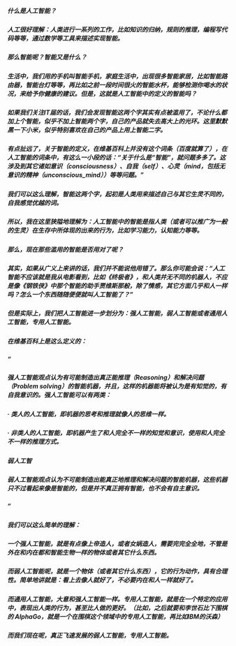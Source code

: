 ##### 	什么是人工智能？
##### 	人工很好理解：人类进行一系列的工作，比如知识的归纳，规则的推理，编程写代码等等，通过数学等工具来描述实现智能。
##### 	那么智能呢？智能又是什么？
##### 	生活中，我们用的手机叫智能手机，家庭生活中，出现很多智能家居，比如智能路由器，智能台灯等等，再比如之前一段时间很火的智能水杯，能够检测你喝水的状况，来给予你健康的建议。但是，这就是人工智能中的定义的智能吗？
##### 	如果我们关注IT届的话，我们会发现智能这两个字其实有点被滥用了，不论什么都加上个智能，似乎不加上智能两个字，自己的产品就失去高大上的光环。这里默默黑一下小米，似乎特别喜欢在自己的产品上用上智能二字。
##### 	有点扯远了，关于智能的定义，在维基百科上并没有这个词条（百度就算了），在人工智能的词条中，有这么一小段的话：“关于什么是“智能”，就问题多多了。这涉及到其它诸如意识（consciousness）、自我（self）、心灵（mind，包括无意识的精神（unconscious_mind））等等问题。”
##### 	我们可以这么理解，智能这两个字，起初是人类用来描述自己与其它生灵不同的，自我感觉优越的词。
##### 	所以，我在这里狭隘地理解为：人工智能中的智能是指人类（或者可以推广为一般的生灵）在生存中所体现的出来的行为，比如学习能力，认知能力等等。
##### 	那么，现在那些滥用的智能是否用对了呢？
##### 	其实，如果从广义上来讲的话，我们并不能说他用错了。那么你可能会说：“人工智能不应该就是我从电影看到，比如《终极者》，和人类并无不同的机器人，不应是像《钢铁侠》中那个智能的助手贾维斯那般，除了情感，其它方面几乎和人一样吗？怎么一个东西随随便便就叫人工智能了？”
##### 	但是实际上，我们把人工智能进一步划分为：强人工智能，弱人工智能或者通用人工智能，专用人工智能。
##### 	在维基百科上是这么定义的：
##### “
##### 	强人工智能观点认为有可能制造出真正能推理（Reasoning）和解决问题（Problem solving）的智能机器，并且，这样的机器能将被认为是有知觉的，有自我意识的。强人工智能可以有两类：
##### 	·	类人的人工智能，即机器的思考和推理就像人的思维一样。
##### 	·	非类人的人工智能，即机器产生了和人完全不一样的知觉和意识，使用和人完全不一样的推理方式。
##### 弱人工智
##### 	弱人工智能观点认为不可能制造出能真正地推理和解决问题的智能机器，这些机器只不过看起来像是智能的，但是并不真正拥有智能，也不会有自主意识。
##### ”
##### 	我们可以这么简单的理解：
##### 	一个强人工智能，就是有点像上帝造人，或者女娲造人，需要完完全全地，不管是外在和内在都和智能生物一样的物体或者其它什么东西。
##### 	而弱人工智能呢，就是一个物体（或者其它什么东西），它的行为动作，具有合理性。简单地讲就是：看上去像人就好了，不必要内在和人一样就好了。
##### 	而通用人工智能，大意和强人工智能一样。专用人工智能，就是在一个特定的应用中，表现出人类的行为，甚至比人做的更好。（比如，之后就要和李世石比下围棋的 AlphaGo，就是一个在围棋这个领域中的专用人工智能，再比如IBM的沃森）
##### 	而我们现在呢，真正飞速发展的弱人工智能，专用人工智能。
##### 	
##### 	